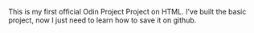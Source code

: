 This is my first official Odin Project Project on HTML.
I've built the basic project, now I just need to learn how to save it on github.
